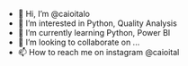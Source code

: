 - 👋 Hi, I’m @caioitalo
- 👀 I’m interested in Python, Quality Analysis
- 🌱 I’m currently learning Python, Power BI
- 💞️ I’m looking to collaborate on ...
- 📫 How to reach me on instagram @caioital

<!---
caioitalo/caioitalo is a ✨ special ✨ repository because its `README.md` (this file) appears on your GitHub profile.
You can click the Preview link to take a look at your changes.
--->
